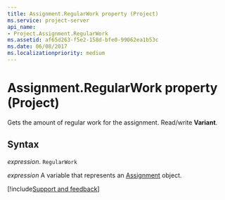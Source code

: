 ```yaml
---
title: Assignment.RegularWork property (Project)
ms.service: project-server
api_name:
- Project.Assignment.RegularWork
ms.assetid: af65d263-f5e2-158d-bfe0-99062ea1b53c
ms.date: 06/08/2017
ms.localizationpriority: medium
---
```



# Assignment.RegularWork property (Project)

Gets the amount of regular work for the assignment. Read/write **Variant**.


## Syntax

_expression_. `RegularWork`

_expression_ A variable that represents an [Assignment](./Project.Assignment.md) object.

[!include[Support and feedback](~/includes/feedback-boilerplate.md)]